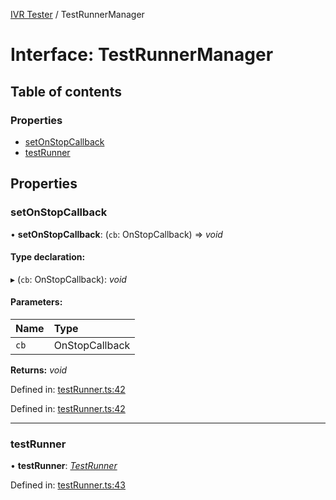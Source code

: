 [IVR Tester](../README.md) / TestRunnerManager

# Interface: TestRunnerManager

## Table of contents

### Properties

- [setOnStopCallback](testrunnermanager.md#setonstopcallback)
- [testRunner](testrunnermanager.md#testrunner)

## Properties

### setOnStopCallback

• **setOnStopCallback**: (`cb`: OnStopCallback) => *void*

#### Type declaration:

▸ (`cb`: OnStopCallback): *void*

#### Parameters:

Name | Type |
:------ | :------ |
`cb` | OnStopCallback |

**Returns:** *void*

Defined in: [testRunner.ts:42](https://github.com/LuisAntezana/ivr-tester/blob/589b7b7/packages/ivr-tester/src/testRunner.ts#L42)

Defined in: [testRunner.ts:42](https://github.com/LuisAntezana/ivr-tester/blob/589b7b7/packages/ivr-tester/src/testRunner.ts#L42)

___

### testRunner

• **testRunner**: [*TestRunner*](testrunner.md)

Defined in: [testRunner.ts:43](https://github.com/LuisAntezana/ivr-tester/blob/589b7b7/packages/ivr-tester/src/testRunner.ts#L43)
